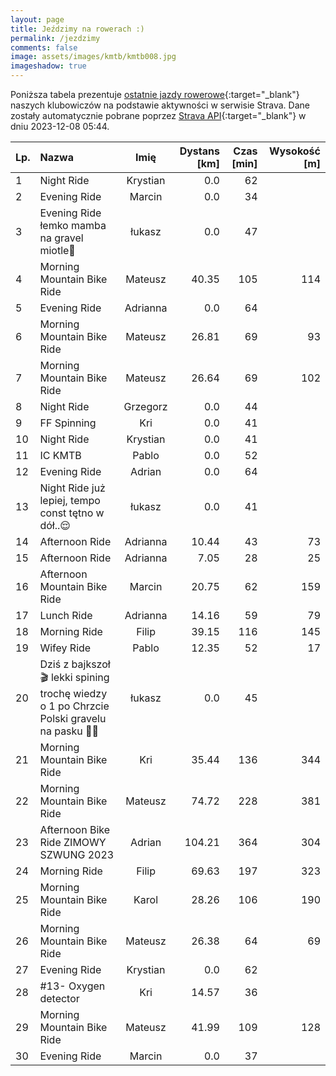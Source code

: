 ```yaml
---
layout: page
title: Jeździmy na rowerach :)
permalink: /jezdzimy
comments: false
image: assets/images/kmtb/kmtb008.jpg
imageshadow: true
---
```


Poniższa tabela prezentuje [ostatnie jazdy rowerowe](https://www.strava.com/clubs/336381){:target="_blank"} naszych klubowiczów na podstawie aktywności w serwisie Strava. Dane zostały automatycznie pobrane poprzez [Strava API](https://developers.strava.com/docs/reference/#api-Clubs-getClubActivitiesById){:target="_blank"} w dniu 2023-12-08 05:44.

Lp. | Nazwa | Imię | Dystans [km] | Czas [min] | Wysokość [m]
:--- | :--- | :---: | ---: | ---: | ---:
1|Night Ride|Krystian|0.0|62|
2|Evening Ride|Marcin|0.0|34|
3|Evening Ride łemko mamba na gravel miotle🚵|łukasz|0.0|47|
4|Morning Mountain Bike Ride|Mateusz|40.35|105|114
5|Evening Ride|Adrianna|0.0|64|
6|Morning Mountain Bike Ride|Mateusz|26.81|69|93
7|Morning Mountain Bike Ride|Mateusz|26.64|69|102
8|Night Ride|Grzegorz|0.0|44|
9|FF Spinning|Kri|0.0|41|
10|Night Ride|Krystian|0.0|41|
11|IC KMTB|Pablo|0.0|52|
12|Evening Ride|Adrian|0.0|64|
13|Night Ride już lepiej, tempo const tętno w dół..😌|łukasz|0.0|41|
14|Afternoon Ride|Adrianna|10.44|43|73
15|Afternoon Ride|Adrianna|7.05|28|25
16|Afternoon Mountain Bike Ride|Marcin|20.75|62|159
17|Lunch Ride|Adrianna|14.16|59|79
18|Morning Ride|Filip|39.15|116|145
19|Wifey Ride|Pablo|12.35|52|17
20|Dziś z bajkszoł🎬 lekki spining trochę wiedzy o 1 po Chrzcie Polski gravelu na  pasku 🙆🤠|łukasz|0.0|45|
21|Morning Mountain Bike Ride|Kri|35.44|136|344
22|Morning Mountain Bike Ride|Mateusz|74.72|228|381
23|Afternoon Bike Ride ZIMOWY SZWUNG 2023|Adrian|104.21|364|304
24|Morning Ride|Filip|69.63|197|323
25|Morning Mountain Bike Ride|Karol|28.26|106|190
26|Morning Mountain Bike Ride|Mateusz|26.38|64|69
27|Evening Ride|Krystian|0.0|62|
28|#13- Oxygen detector|Kri|14.57|36|
29|Morning Mountain Bike Ride|Mateusz|41.99|109|128
30|Evening Ride|Marcin|0.0|37|
